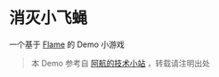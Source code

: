 # 消灭小飞蝇

一个基于 [Flame](https://github.com/flame-engine/flame) 的 Demo 小游戏

> 本 Demo 参考自 [阿航的技术小站](https://blog.bugcatt.com/archives/279) ，转载请注明出处
